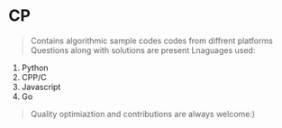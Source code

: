 # CP
>Contains algorithmic sample codes codes from diffrent platforms
>Questions along with solutions are present
>Lnaguages used:
1. Python
2. CPP/C
3. Javascript
4. Go
>Quality optimiaztion and contributions are always welcome:)
